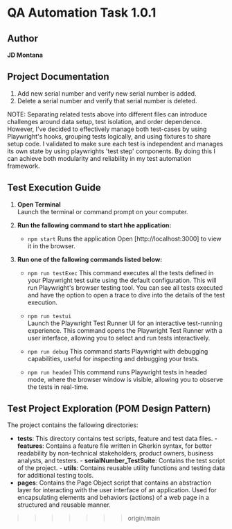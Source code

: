 # QA Automation Task 1.0.1

## Author
**JD Montana**

## Project Documentation

1. Add new serial number and verify new serial number is added.
2. Delete a serial number and verify that serial number is deleted.

NOTE: Separating related tests above into different files can introduce challenges around data setup, test isolation, 
and order dependence. However, I've decided to effectively manage both test-cases by using Playwright's hooks, 
grouping tests logically, and using fixtures to share setup code. I validated to make sure each test is 
independent and manages its own state by using playwrights 'test step' components. By doing this I can
achieve both modularity and reliability in my test automation framework.


## Test Execution Guide

1. **Open Terminal**  
   Launch the terminal or command prompt on your computer.

2. **Run the fallowing command to start hhe application:**
   - `npm start`
   Runs the application
Open [http://localhost:3000] to view it in the browser.

3. **Run one of the fallowing commands listed below:**  
   - `npm run testExec`
   This command executes all the tests defined in your Playwright test suite using the default configuration. This will run Playwright's browser testing tool. You can see all tests executed and have the option to open a trace to dive into the details of the test execution.

   - `npm run testui`  
   Launch the Playwright Test Runner UI for an interactive test-running experience. This command opens the Playwright Test Runner with a user interface, allowing you to select and run tests interactively.
   
   - `npm run debug`
   This command starts Playwright with debugging capabilities, useful for inspecting and debugging your tests.

   - `npm run headed`
   This command runs Playwright tests in headed mode, where the browser window is visible, allowing you to observe the tests in real-time.


## Test Project Exploration (POM Design Pattern)
   The project contains the fallowing directories:
   - **tests**: This directory contains test scripts, feature and test data files.
    - **features**: Contains a feature file written in Gherkin syntax, for better readability by non-technical stakeholders, product owners, business analysts, and testers.
    - **serialNumber_TestSuite**: Contains the test script of the project.
    - **utils**: Contains reusable utility functions and testing data for additional testing tools.
   - **pages**: Contains the Page Object script that contains an abstraction layer for interacting with the user interface of an application. Used for encapsulating elements and behaviors (actions) of a web page in a structured and reusable manner.
   

>>>>>>> origin/main
